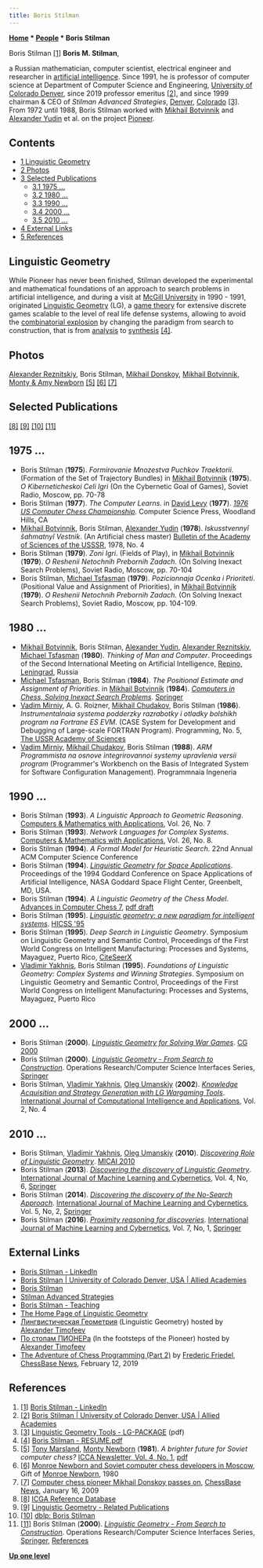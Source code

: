 ```yaml
---
title: Boris Stilman
---
```

**[Home](Home "Home") * [People](People "People") * Boris Stilman**

[](https://www.linkedin.com/in/boris-stilman-b2451668/) Boris Stilman <a id="cite-note-1" href="#cite-ref-1">[1]</a>
**Boris M. Stilman**,

a Russian mathematician, computer scientist, electrical engineer and researcher in [artificial intelligence](Artificial_Intelligence "Artificial Intelligence").
Since 1991, he is professor of computer science at Department of Computer Science and Engineering, [University of Colorado Denver](https://en.wikipedia.org/wiki/University_of_Colorado_Denver), since 2019 professor emeritus <a id="cite-note-2" href="#cite-ref-2">[2]</a>, and since 1999 chairman & CEO of *Stilman Advanced Strategies*, [Denver](https://en.wikipedia.org/wiki/Denver), [Colorado](https://en.wikipedia.org/wiki/Colorado) <a id="cite-note-3" href="#cite-ref-3">[3]</a>.
From 1972 until 1988, Boris Stilman worked with [Mikhail Botvinnik](Mikhail_Botvinnik "Mikhail Botvinnik") and [Alexander Yudin](Alexander_Yudin "Alexander Yudin") et al. on the project [Pioneer](Pioneer "Pioneer").

## Contents

- [1 Linguistic Geometry](#linguistic-geometry)
- [2 Photos](#photos)
- [3 Selected Publications](#selected-publications)
  - [3.1 1975 ...](#1975-...)
  - [3.2 1980 ...](#1980-...)
  - [3.3 1990 ...](#1990-...)
  - [3.4 2000 ...](#2000-...)
  - [3.5 2010 ...](#2010-...)
- [4 External Links](#external-links)
- [5 References](#references)

## Linguistic Geometry

While Pioneer has never been finished, Stilman developed the experimental and mathematical foundations of an approach to search problems in artificial intelligence, and during a visit at [McGill University](McGill_University "McGill University") in 1990 - 1991,
originated [Linguistic Geometry](index.php?title=Linguistic_Geometry&action=edit&redlink=1 "Linguistic Geometry (page does not exist)") (LG), a [game theory](https://en.wikipedia.org/wiki/Game_theory) for extensive discrete games scalable to the level of real life defense systems, allowing to avoid the [combinatorial explosion](https://en.wikipedia.org/wiki/Combinatorial_explosion) by changing the paradigm from search to construction, that is from [analysis](https://en.wikipedia.org/wiki/Analysis) to [synthesis](https://en.wikipedia.org/wiki/Synthesis) <a id="cite-note-4" href="#cite-ref-4">[4]</a>.

## Photos

[](File:ReznitkiyStilmanDonskoyBotvinnikNewborn.jpg)
[Alexander Reznitskiy](Alexander_Reznitskiy "Alexander Reznitskiy"), Boris Stilman, [Mikhail Donskoy](Mikhail_Donskoy "Mikhail Donskoy"), [Mikhail Botvinnik](Mikhail_Botvinnik "Mikhail Botvinnik"), [Monty & Amy Newborn](Monroe_Newborn "Monroe Newborn") <a id="cite-note-5" href="#cite-ref-5">[5]</a> <a id="cite-note-6" href="#cite-ref-6">[6]</a> <a id="cite-note-7" href="#cite-ref-7">[7]</a>

## Selected Publications

<a id="cite-note-8" href="#cite-ref-8">[8]</a> <a id="cite-note-9" href="#cite-ref-9">[9]</a> <a id="cite-note-10" href="#cite-ref-10">[10]</a> <a id="cite-note-11" href="#cite-ref-11">[11]</a>

## 1975 ...

- Boris Stilman (**1975**). *Formirovanie Mnozestva Puchkov Traektorii*. (Formation of the Set of Trajectory Bundles) in [Mikhail Botvinnik](Mikhail_Botvinnik "Mikhail Botvinnik") (**1975**). *O Kiberneticheskoi Celi Igri* (On the Cybernetic Goal of Games), Soviet Radio, Moscow, pp. 70-78
- Boris Stilman (**1977**). *The Computer Learns*. in [David Levy](David_Levy "David Levy") (**1977**). *[1976 US Computer Chess Championship](ACM_1976 "ACM 1976").* Computer Science Press, Woodland Hills, CA
- [Mikhail Botvinnik](Mikhail_Botvinnik "Mikhail Botvinnik"), Boris Stilman, [Alexander Yudin](Alexander_Yudin "Alexander Yudin") (**1978**). *Iskusstvennyǐ šahmatnyǐ Vestnik*. (An Artificial chess master) [Bulletin of the Academy of Sciences of the USSSR](https://en.wikipedia.org/wiki/Bulletin_of_the_Russian_Academy_of_Sciences:_Physics), 1978, No. 4
- Boris Stilman (**1979**). *Zoni Igri*. (Fields of Play), in [Mikhail Botvinnik](Mikhail_Botvinnik "Mikhail Botvinnik") (**1979**). *O Reshenii Netochnih Prebornih Zadach*. (On Solving Inexact Search Problems), Soviet Radio, Moscow, pp. 70-104
- Boris Stilman, [Michael Tsfasman](Michael_Tsfasman "Michael Tsfasman") (**1979**). *Pozicionnaja Ocenka i Prioriteti*. (Positional Value and Assignment of Priorities), in [Mikhail Botvinnik](Mikhail_Botvinnik "Mikhail Botvinnik") (**1979**). *O Reshenii Netochnih Prebornih Zadach*. (On Solving Inexact Search Problems), Soviet Radio, Moscow, pp. 104-109.

## 1980 ...

- [Mikhail Botvinnik](Mikhail_Botvinnik "Mikhail Botvinnik"), Boris Stilman, [Alexander Yudin](Alexander_Yudin "Alexander Yudin"), [Alexander Reznitskiy](Alexander_Reznitskiy "Alexander Reznitskiy"), [Michael Tsfasman](Michael_Tsfasman "Michael Tsfasman") (**1980**). *Thinking of Man and Computer*. Proceedings of the Second International Meeting on Artificial Intelligence, [Repino, Leningrad](https://en.wikipedia.org/wiki/Repino,_Saint_Petersburg), Russia
- [Michael Tsfasman](Michael_Tsfasman "Michael Tsfasman"), Boris Stilman (**1984**). *The Positional Estimate and Assignment of Priorities*. in [Mikhail Botvinnik](Mikhail_Botvinnik "Mikhail Botvinnik") (**1984**). *[Computers in Chess, Solving Inexact Search Problems](https://books.google.com/books/about/Computers_in_Chess.html?id=OSDnBwAAQBAJ&redir_esc=y)*. [Springer](https://en.wikipedia.org/wiki/Springer_Science%2BBusiness_Media)
- [Vadim Mirniy](Vadim_Mirniy "Vadim Mirniy"), A. G. Roizner, [Mikhail Chudakov](Mikhail_Chudakov "Mikhail Chudakov"), Boris Stilman (**1986**). *Instrumentalnaia systema podderzky razrabotky i otladky bolshikh program na Fortrane ES EVM*. (CASE System for Development and Debugging of Large-scale FORTRAN Program). Programming, No. 5, [The USSR Academy of Sciences](https://en.wikipedia.org/wiki/Russian_Academy_of_Sciences#The_Academy_of_Sciences_of_the_USSR)
- [Vadim Mirniy](Vadim_Mirniy "Vadim Mirniy"), [Mikhail Chudakov](Mikhail_Chudakov "Mikhail Chudakov"), Boris Stilman (**1988**). *ARM Programmista na osnove integrirovannoi systemy upravlenia versii program* (Programmer's Workbench on the Basis of Integrated System for Software Configuration Management). Programmnaia Ingeneria

## 1990 ...

- Boris Stilman (**1993**). *A Linguistic Approach to Geometric Reasoning*. [Computers & Mathematics with Applications](https://en.wikipedia.org/wiki/Computers_and_Mathematics_with_Applications), Vol. 26, No. 7
- Boris Stilman (**1993**). *Network Languages for Complex Systems*. [Computers & Mathematics with Applications](https://en.wikipedia.org/wiki/Computers_and_Mathematics_with_Applications), Vol. 26, No. 8.
- Boris Stilman (**1994**). *A Formal Model for Heuristic Search*. 22nd Annual ACM Computer Science Conference
- Boris Stilman (**1994**). *[Linguistic Geometry for Space Applications](https://archive.org/details/NASA_NTRS_Archive_19940030544A)*. Proceedings of the 1994 Goddard Conference on Space Applications of Artificial Intelligence, NASA Goddard Space Flight Center, Greenbelt, MD, USA.
- Boris Stilman (**1994**). *A Linguistic Geometry of the Chess Model*. [Advances in Computer Chess 7](Advances_in_Computer_Chess_7 "Advances in Computer Chess 7"), [pdf draft](https://stilman-strategies.com/bstilman/boris_papers/Jour94_CHESS7.pdf)
- Boris Stilman (**1995**). *[Linguistic geometry: a new paradigm for intelligent systems](https://ieeexplore.ieee.org/document/375573)*. [HICSS '95](https://dblp.uni-trier.de/db/conf/hicss/hicss1995-3.html)
- Boris Stilman (**1995**). *Deep Search in Linguistic Geometry*. Symposium on Linguistic Geometry and Semantic Control, Proceedings of the First World Congress on Intelligent Manufacturing: Processes and Systems, Mayaguez, Puerto Rico, [CiteSeerX](http://citeseerx.ist.psu.edu/viewdoc/summary?doi=10.1.1.115.6220)
- [Vladimir Yakhnis](https://stilman-strategies.com/content/bios.html), Boris Stilman (**1995**). *Foundations of Linguistic Geometry: Complex Systems and Winning Strategies*. Symposium on Linguistic Geometry and Semantic Control, Proceedings of the First World Congress on Intelligent Manufacturing: Processes and Systems, Mayaguez, Puerto Rico

## 2000 ...

- Boris Stilman (**2000**). *[Linguistic Geometry for Solving War Games](https://link.springer.com/chapter/10.1007/3-540-45579-5_24)*. [CG 2000](CG_2000 "CG 2000")
- Boris Stilman (**2000**). *[Linguistic Geometry - From Search to Construction](http://atimopheyev.narod.ru/LG01pdf_in_HTML/LG01_eng.HTML)*. Operations Research/Computer Science Interfaces Series, [Springer](https://en.wikipedia.org/wiki/Springer_Science%2BBusiness_Media)
- Boris Stilman, [Vladimir Yakhnis](https://stilman-strategies.com/content/bios.html), [Oleg Umanskiy](https://stilman-strategies.com/content/bios.html) (**2002**). *[Knowledge Acquisition and Strategy Generation with LG Wargaming Tools](https://www.worldscientific.com/doi/10.1142/S1469026802000713)*. [International Journal of Computational Intelligence and Applications](https://en.wikipedia.org/wiki/International_Journal_of_Computational_Intelligence_and_Applications), Vol. 2, No. 4

## 2010 ...

- Boris Stilman, [Vladimir Yakhnis](https://stilman-strategies.com/content/bios.html), [Oleg Umanskiy](https://stilman-strategies.com/content/bios.html) (**2010**). *[Discovering Role of Linguistic Geometry](https://link.springer.com/chapter/10.1007/978-3-642-16773-7_1)*. [MICAI 2010](https://dblp.uni-trier.de/db/conf/micai/micai2010-2.html)
- Boris Stilman (**2013**). *[Discovering the discovery of Linguistic Geometry](https://link.springer.com/article/10.1007/s13042-012-0114-8)*. [International Journal of Machine Learning and Cybernetics](https://link.springer.com/journal/13042), Vol. 4, No, 6, [Springer](https://en.wikipedia.org/wiki/Springer_Science%2BBusiness_Media)
- Boris Stilman (**2014**). *[Discovering the discovery of the No-Search Approach](https://link.springer.com/article/10.1007/s13042-012-0127-3)*. [International Journal of Machine Learning and Cybernetics](https://link.springer.com/journal/13042), Vol. 5, No, 2, [Springer](https://en.wikipedia.org/wiki/Springer_Science%2BBusiness_Media)
- Boris Stilman (**2016**). *[Proximity reasoning for discoveries](https://link.springer.com/article/10.1007/s13042-014-0249-x)*. [International Journal of Machine Learning and Cybernetics](https://link.springer.com/journal/13042), Vol. 7, No, 1, [Springer](https://en.wikipedia.org/wiki/Springer_Science%2BBusiness_Media)

## External Links

- [Boris Stilman - LinkedIn](https://www.linkedin.com/in/boris-stilman-b2451668/)
- [Boris Stilman | University of Colorado Denver, USA | Allied Academies](http://alliedacademies.com/profile/Boris%20Stilman)
- [Boris Stilman](https://stilman-strategies.com/bstilman/boris.html)
- [Stilman Advanced Strategies](https://stilman-strategies.com/)
- [Boris Stilman - Teaching](https://stilman-strategies.com/bstilman/teaching/)
- [The Home Page of Linguistic Geometry](https://stilman-strategies.com/bstilman/lgmain.html)
- [Лингвистическая Геометрия](http://atimopheyev.narod.ru/Frame/_rus_PIONEER.htm) (Linguistic Geometry) hosted by [Alexander Timofeev](Alexander_Timofeev "Alexander Timofeev")
- [По стопам ПИОНЕРа](http://atimopheyev.narod.ru/AfterPIONEER/index.html) (In the footsteps of the Pioneer) hosted by [Alexander Timofeev](Alexander_Timofeev "Alexander Timofeev")
- [The Adventure of Chess Programming (Part 2)](https://en.chessbase.com/post/the-adventure-of-chess-programming-part-2) by [Frederic Friedel](Frederic_Friedel "Frederic Friedel"), [ChessBase News](ChessBase "ChessBase"), February 12, 2019

## References

1. <a id="cite-ref-1" href="#cite-note-1">[1]</a> [Boris Stilman - LinkedIn](https://www.linkedin.com/in/boris-stilman-b2451668/)
1. <a id="cite-ref-2" href="#cite-note-2">[2]</a> [Boris Stilman | University of Colorado Denver, USA | Allied Academies](http://alliedacademies.com/profile/Boris%20Stilman)
1. <a id="cite-ref-3" href="#cite-note-3">[3]</a> [Linguistic Geometry Tools - LG-PACKAGE](https://stilman-strategies.com/movies/LG-PACKAGE.pdf) (pdf)
1. <a id="cite-ref-4" href="#cite-note-4">[4]</a> [Boris Stilman - RESUME.pdf](https://stilman-strategies.com/bstilman/boris_papers/RESUME.pdf)
1. <a id="cite-ref-5" href="#cite-note-5">[5]</a> [Tony Marsland](Tony_Marsland "Tony Marsland"), [Monty Newborn](Monroe_Newborn "Monroe Newborn") (**1981**). *A brighter future for Soviet computer chess?* [ICCA Newsletter, Vol. 4, No. 1](ICGA_Journal#4_1 "ICGA Journal"), [pdf](http://webdocs.cs.ualberta.ca/~tony/OldPapers/Marsland-Newborn-1981.pdf)
1. <a id="cite-ref-6" href="#cite-note-6">[6]</a> [Monroe Newborn and Soviet computer chess developers in Moscow](http://www.computerhistory.org/chess/full_record.php?iid=stl-430b9bbd70434), Gift of [Monroe Newborn](Monroe_Newborn "Monroe Newborn"), 1980
1. <a id="cite-ref-7" href="#cite-note-7">[7]</a> [Computer chess pioneer Mikhail Donskoy passes on](https://en.chessbase.com/post/computer-che-pioneer-mikhail-donskoy-paes-on), [ChessBase News](ChessBase "ChessBase"), January 16, 2009
1. <a id="cite-ref-8" href="#cite-note-8">[8]</a> [ICGA Reference Database](ICGA_Journal#RefDB "ICGA Journal")
1. <a id="cite-ref-9" href="#cite-note-9">[9]</a> [Linguistic Geometry - Related Publications](https://stilman-strategies.com/bstilman/publications.html)
1. <a id="cite-ref-10" href="#cite-note-10">[10]</a> [dblp: Boris Stilman](https://dblp.uni-trier.de/pers/hd/s/Stilman:Boris)
1. <a id="cite-ref-11" href="#cite-note-11">[11]</a> Boris Stilman (**2000**). *[Linguistic Geometry - From Search to Construction](http://atimopheyev.narod.ru/LG01pdf_in_HTML/LG01_eng.HTML)*. Operations Research/Computer Science Interfaces Series, [Springer](https://en.wikipedia.org/wiki/Springer_Science%2BBusiness_Media), [References](http://atimopheyev.narod.ru/LG01pdf_in_HTML/Ref/lit_en.htm)

**[Up one level](People "People")**

